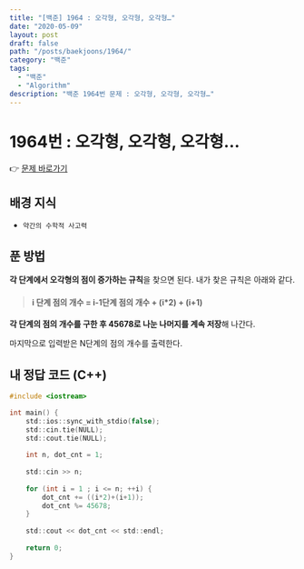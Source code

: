 ```yaml
---
title: "[백준] 1964 : 오각형, 오각형, 오각형…"
date: "2020-05-09"
layout: post
draft: false
path: "/posts/baekjoons/1964/"
category: "백준"
tags:
  - "백준"
  - "Algorithm"
description: "백준 1964번 문제 : 오각형, 오각형, 오각형…"
---
```


# 1964번 : 오각형, 오각형, 오각형…

👉 [문제 바로가기](https://www.acmicpc.net/problem/1964)


## 배경 지식
 - `약간의 수학적 사고력`


## 푼 방법
**각 단계에서 오각형의 점이 증가하는 규칙**을 찾으면 된다. 내가 찾은 규칙은 아래와 같다.

> #### i 단계 점의 개수 = i-1단계 점의 개수 + (i*2) + (i+1)

**각 단계의 점의 개수를 구한 후 45678로 나눈 나머지를 계속 저장**해 나간다.

마지막으로 입력받은 N단계의 점의 개수를 출력한다.


## 내 정답 코드 (C++)
~~~c
#include <iostream>

int main() {
	std::ios::sync_with_stdio(false);
	std::cin.tie(NULL); 
	std::cout.tie(NULL);
	
	int n, dot_cnt = 1;
	
	std::cin >> n;
	
	for (int i = 1 ; i <= n; ++i) {
		dot_cnt += ((i*2)+(i+1));
		dot_cnt %= 45678;
	}
	
	std::cout << dot_cnt << std::endl;
	
	return 0;
}
~~~